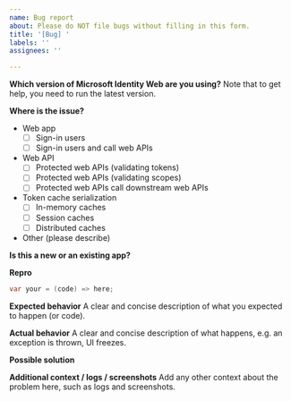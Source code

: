 ```yaml
---
name: Bug report
about: Please do NOT file bugs without filling in this form.
title: '[Bug] '
labels: ''
assignees: ''

---
```


**Which version of Microsoft Identity Web are you using?**
Note that to get help, you need to run the latest version. 
<!-- E.g. Microsoft Identity Web 1.0.0-preview -->

**Where is the issue?**
* Web app
    * [ ] Sign-in users
    * [ ] Sign-in users and call web APIs
* Web API
    * [ ] Protected web APIs (validating tokens)
    * [ ] Protected web APIs (validating scopes)
    * [ ] Protected web APIs call downstream web APIs
* Token cache serialization
     * [ ] In-memory caches
     * [ ] Session caches
     * [ ] Distributed caches
* Other (please describe)

**Is this a new or an existing app?**
<!-- Ex:
a. The app is in production and I have upgraded to a new version of Microsoft Identity Web.
b. The app is in production and I haven't upgraded Microsoft Identity Web, but started seeing this issue.
c. This is a new app or an experiment.
-->

**Repro**

```csharp
var your = (code) => here;
```

**Expected behavior**
A clear and concise description of what you expected to happen (or code).

**Actual behavior**
A clear and concise description of what happens, e.g. an exception is thrown, UI freezes.

**Possible solution**
<!--- Only if you have suggestions on a fix for the bug. -->

**Additional context / logs / screenshots**
Add any other context about the problem here, such as logs and screenshots.
